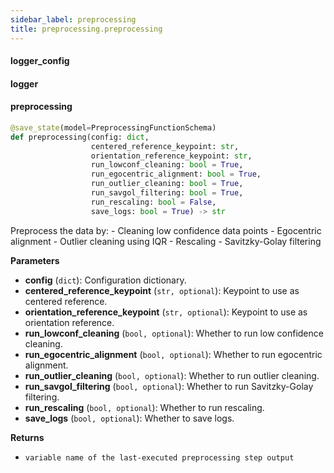 ```yaml
---
sidebar_label: preprocessing
title: preprocessing.preprocessing
---
```


#### logger\_config

#### logger

#### preprocessing

```python
@save_state(model=PreprocessingFunctionSchema)
def preprocessing(config: dict,
                  centered_reference_keypoint: str,
                  orientation_reference_keypoint: str,
                  run_lowconf_cleaning: bool = True,
                  run_egocentric_alignment: bool = True,
                  run_outlier_cleaning: bool = True,
                  run_savgol_filtering: bool = True,
                  run_rescaling: bool = False,
                  save_logs: bool = True) -> str
```

Preprocess the data by:
    - Cleaning low confidence data points
    - Egocentric alignment
    - Outlier cleaning using IQR
    - Rescaling
    - Savitzky-Golay filtering

**Parameters**

* **config** (`dict`): Configuration dictionary.
* **centered_reference_keypoint** (`str, optional`): Keypoint to use as centered reference.
* **orientation_reference_keypoint** (`str, optional`): Keypoint to use as orientation reference.
* **run_lowconf_cleaning** (`bool, optional`): Whether to run low confidence cleaning.
* **run_egocentric_alignment** (`bool, optional`): Whether to run egocentric alignment.
* **run_outlier_cleaning** (`bool, optional`): Whether to run outlier cleaning.
* **run_savgol_filtering** (`bool, optional`): Whether to run Savitzky-Golay filtering.
* **run_rescaling** (`bool, optional`): Whether to run rescaling.
* **save_logs** (`bool, optional`): Whether to save logs.

**Returns**

* `variable name of the last-executed preprocessing step output`

